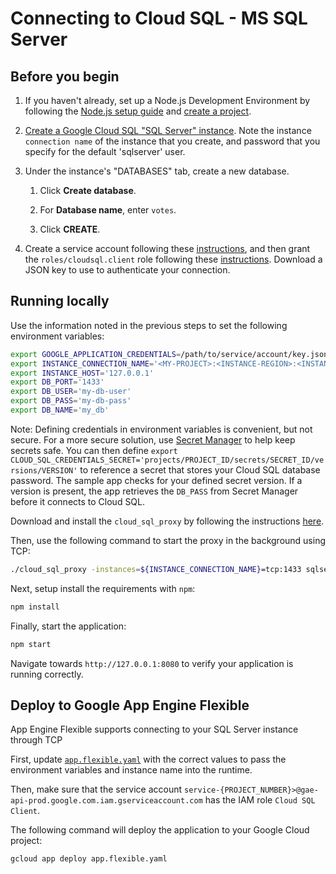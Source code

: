 # Connecting to Cloud SQL - MS SQL Server

## Before you begin

1. If you haven't already, set up a Node.js Development Environment by following the [Node.js setup guide](https://cloud.google.com/nodejs/docs/setup)  and
[create a project](https://cloud.google.com/resource-manager/docs/creating-managing-projects#creating_a_project).

1. [Create a Google Cloud SQL "SQL Server" instance](
    <https://cloud.google.com/sql/docs/sqlserver/create-instance>). Note the instance `connection name` of the instance that you create,
    and password that you specify for the default 'sqlserver' user.

1. Under the instance's "DATABASES" tab, create a new database.

    1. Click **Create database**.

    1. For **Database name**, enter `votes`.

    1. Click **CREATE**.

1. Create a service account following these [instructions](https://cloud.google.com/iam/docs/creating-managing-service-accounts#creating), and then grant the `roles/cloudsql.client` role following these [instructions](https://cloud.google.com/iam/docs/granting-changing-revoking-access#grant-single-role). Download a JSON key to use to authenticate your connection.

## Running locally

Use the information noted in the previous steps to set the following environment variables:

```bash
export GOOGLE_APPLICATION_CREDENTIALS=/path/to/service/account/key.json
export INSTANCE_CONNECTION_NAME='<MY-PROJECT>:<INSTANCE-REGION>:<INSTANCE-NAME>'
export INSTANCE_HOST='127.0.0.1'
export DB_PORT='1433'
export DB_USER='my-db-user'
export DB_PASS='my-db-pass'
export DB_NAME='my_db'
```

Note: Defining credentials in environment variables is convenient, but not secure. For a more secure solution, use
[Secret Manager](https://cloud.google.com/secret-manager/) to help keep secrets safe. You can then define
`export CLOUD_SQL_CREDENTIALS_SECRET='projects/PROJECT_ID/secrets/SECRET_ID/versions/VERSION'` to reference a secret
that stores your Cloud SQL database password. The sample app checks for your defined secret version. If a version is
present, the app retrieves the `DB_PASS` from Secret Manager before it connects to Cloud SQL.

Download and install the `cloud_sql_proxy` by
following the instructions [here](https://cloud.google.com/sql/docs/mysql/sql-proxy#install).

Then, use the following command to start the proxy in the
background using TCP:

```bash
./cloud_sql_proxy -instances=${INSTANCE_CONNECTION_NAME}=tcp:1433 sqlserver -u ${DB_USER} --host 127.0.0.1
```

Next, setup install the requirements with `npm`:

```bash
npm install
```

Finally, start the application:

```bash
npm start
```

Navigate towards `http://127.0.0.1:8080` to verify your application is running correctly.

## Deploy to Google App Engine Flexible

App Engine Flexible supports connecting to your SQL Server instance through TCP

First, update [`app.flexible.yaml`](app.flexible.yaml) with the correct values to pass the environment
variables and instance name into the runtime.

Then, make sure that the service account `service-{PROJECT_NUMBER}>@gae-api-prod.google.com.iam.gserviceaccount.com` has the IAM role `Cloud SQL Client`.

The following command will deploy the application to your Google Cloud project:

```bash
gcloud app deploy app.flexible.yaml
```
